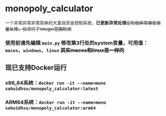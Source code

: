 # monopoly_calculator
一个非常非常非常简单的大富翁资金控制系统，**已更新异常处理**~~没有做异常类型变量处理，仅进行了integer范围检测~~
### 使用前请先编辑 `main.py` 修改第3行处的system变量，可用值：`macos`、`windows`、`linux` ~~其实macos和linux是一样的~~
## 现已支持Docker运行
### x86_64系统：`docker run -it --name=mono sahuidhsu/monopoly_calculator:latest`
### ARM64系统：`docker run -it --name=mono sahuidhsu/monopoly_calculator:arm64`